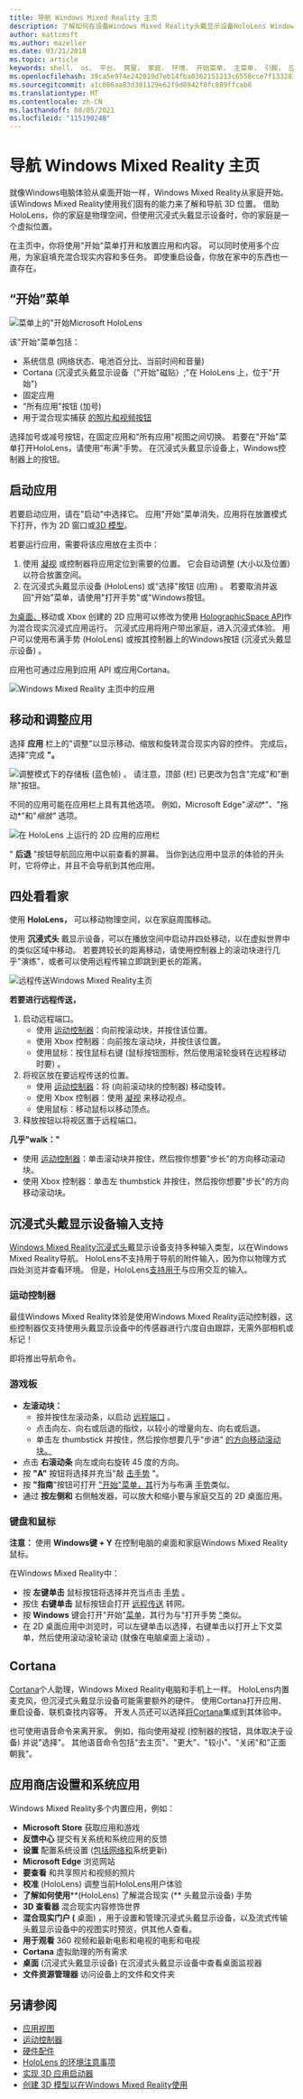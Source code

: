 ```yaml
---
title: 导航 Windows Mixed Reality 主页
description: 了解如何在设备Windows Mixed Reality头戴显示设备HoloLens Windows Mixed Reality导航。
author: mattzmsft
ms.author: mazeller
ms.date: 03/21/2018
ms.topic: article
keywords: shell， os， 平台， 房屋， 家庭， 环境， 开始菜单， 主菜单， 引脚， 应用， 启动应用， 放置应用， 远程端口， 移动， 导航， 混合现实头戴显示设备， 虚拟现实头戴显示设备， 什么是虚拟现实
ms.openlocfilehash: 39ca5e974e242019d7eb14fba0362151213c6558cce7f13328390712b3642901
ms.sourcegitcommit: a1c086aa83d381129e62f9d8942f0fc889ffcab0
ms.translationtype: MT
ms.contentlocale: zh-CN
ms.lasthandoff: 08/05/2021
ms.locfileid: "115190248"
---
```

# <a name="navigating-the-windows-mixed-reality-home"></a>导航 Windows Mixed Reality 主页

就像Windows电脑体验从桌面开始一样，Windows Mixed Reality从家庭开始。 该Windows Mixed Reality使用我们固有的能力来了解和导航 3D 位置。 借助HoloLens，你的家庭是物理空间，但使用沉浸式头戴显示设备时，你的家庭是一个虚拟位置。

在主页中，你将使用"开始"菜单打开和放置应用和内容。 可以同时使用多个应用，为家庭填充混合现实内容和多任务。 即使重启设备，你放在家中的东西也一直存在。

## <a name="start-menu"></a>“开始”菜单

![菜单上的"开始Microsoft HoloLens](images/start-500px.png)

该"开始"菜单包括：
* 系统信息 (网络状态、电池百分比、当前时间和音量) 
* Cortana (沉浸式头戴显示设备（"开始"磁贴）;"在 HoloLens 上，位于"开始") 
* 固定应用
* "所有应用"按钮 (加号) 
* 用于混合现实捕获 [的照片和视频按钮](/hololens/holographic-photos-and-videos)

选择加号或减号按钮，在固定应用和"所有应用"视图之间切换。 若要在"开始"菜单打开HoloLens，请使用"布满"手势。 在沉浸式头戴显示设备上，Windows控制器上的按钮。

## <a name="launching-apps"></a>启动应用

若要启动应用，请在"启动"中选择它。 应用"开始"菜单消失，应用将在放置模式下打开，作为 2D 窗口或[3D 模型](../distribute/implementing-3d-app-launchers.md)。

若要运行应用，需要将该应用放在主页中：
1. 使用 [凝视](../design/gaze-and-commit.md) 或控制器将应用定位到需要的位置。 它会自动调整 (大小以及位置) 以符合放置空间。
2. 在沉浸式头戴显示设备 (HoloLens) 或"选择"按钮 (应用) 。 若要取消并返回"开始"菜单，请使用"打开手势"或"Windows按钮。

[为桌面、](../develop/porting-apps/building-2d-apps.md)移动或 Xbox 创建的 2D 应用可以修改为使用 [HolographicSpace API](/uwp/api/Windows.Graphics.Holographic.HolographicSpace)作为混合现实沉浸式应用运行。 沉浸式应用将用户带出家庭，进入沉浸式体验。 用户可以使用布满手势 (HoloLens) 或按其控制器上的Windows按钮 (沉浸式头戴显示设备) 。

应用也可通过应用到应用 API 或应用Cortana。

![Windows Mixed Reality 主页中的应用](images/mixed-reality-home-500px.png)

## <a name="moving-and-adjusting-apps"></a>移动和调整应用

选择 **应用** 栏上的"调整"以显示移动、缩放和旋转混合现实内容的控件。 完成后，选择"完成 **"。**

![调整模式下的存储板 (蓝色帧) 。 请注意，顶部 (栏) 已更改为包含"完成"和"删除"按钮。](images/adjust-500px.png)

不同的应用可能在应用栏上具有其他选项。 例如，Microsoft Edge"*滚动**"、"拖动*"和"*缩放"* 选项。 

![在 HoloLens 上运行的 2D 应用的应用栏](images/holobar-500px.png)

" **后退** "按钮导航回应用中以前查看的屏幕。 当你到达应用中显示的体验的开头时，它将停止，并且不会导航到其他应用。

## <a name="getting-around-your-home"></a>四处看看家

使用 **HoloLens，** 可以移动物理空间，以在家庭周围移动。

使用 **沉浸式头** 戴显示设备，可以在播放空间中启动并四处移动，以在虚拟世界中的类似区域中移动。 若要跨较长的距离移动，请使用控制器上的滚动块进行几乎"演练"，或者可以使用远程传输立即跳到更长的距离。

![远程传送Windows Mixed Reality主页](images/teleportation-500px.png)

**若要进行远程传送，**
1. 启动远程端口。
   * 使用 [运动控制器](../design/motion-controllers.md)：向前按滚动块，并按住该位置。
   * 使用 Xbox 控制器：向前按左滚动块，并按住该位置。
   * 使用鼠标：按住鼠标右键 (鼠标按钮图标，然后使用滚轮旋转在远程移动时要) 。
2. 将视区放在要远程传送的位置。
   * 使用 [运动控制器](../design/motion-controllers.md)：将 (向前滚动块的控制器) 移动旋转。
   * 使用 Xbox 控制器：使用 [凝视](../design/gaze-and-commit.md) 来移动视点。
   * 使用鼠标：移动鼠标以移动顶点。
3. 释放按钮以将视区置于远程端口。

**几乎"walk："**
* 使用 [运动控制器](../design/motion-controllers.md)：单击滚动块并按住，然后按你想要"步长"的方向移动滚动块。
* 使用 Xbox 控制器：单击左 thumbstick 并按住，然后按你想要"步长"的方向移动滚动块。

## <a name="immersive-headset-input-support"></a>沉浸式头戴显示设备输入支持

[Windows Mixed Reality沉浸式头](immersive-headset-hardware-details.md)戴显示设备支持多种输入类型，以在Windows Mixed Reality导航。 HoloLens不支持用于导航的附件输入，因为你以物理方式四处浏览并查看环境。 但是，HoloLens[支持用于](hardware-accessories.md)与应用交互的输入。

### <a name="motion-controllers"></a>运动控制器

最佳Windows Mixed Reality体验是使用Windows Mixed Reality运动控制器，这些控制器仅支持使用[](../design/motion-controllers.md)头戴显示设备中的传感器进行六度自由跟踪，无需外部相机或标记！

即将推出导航命令。

### <a name="gamepad"></a>游戏板
* **左滚动块：**
  * 按并按住左滚动条，以启动 [远程端口](navigating-the-windows-mixed-reality-home.md#getting-around-your-home) 。
  * 点击向左、向右或后退的指纹，以较小的增量向左、向右或后退。
  * 单击左 thumbstick 并按住，然后按你想要几乎"步进" [的方向移动滚动块。](navigating-the-windows-mixed-reality-home.md#getting-around-your-home)
* 点击 **右滚动条** 向左或向右旋转 45 度的方向。
* 按 **"A"** 按钮将选择并充当"敲 [击手势](../design/gaze-and-commit.md#composite-gestures) "。
* 按 **"指南**"按钮可打开 ["开始"菜单，其](navigating-the-windows-mixed-reality-home.md#start-menu)行为与布满 [手势](../design/system-gesture.md#bloom)类似。
* 通过 **按左侧和** 右侧触发器，可以放大和缩小要与家庭交互的 2D 桌面应用。

### <a name="keyboard-and-mouse"></a>键盘和鼠标

**注意：** 使用 **Windows键 + Y** 在控制电脑的桌面和家庭Windows Mixed Reality鼠标。

在Windows Mixed Reality中：
* 按 **左键单击** 鼠标按钮将选择并充当点击 [手势](../design/gaze-and-commit.md#composite-gestures) 。
* 按住 **右键单击** 鼠标按钮会打开 [远程传送](navigating-the-windows-mixed-reality-home.md#getting-around-your-home) 转网。
* 按 **Windows** 键会打开"开始"[菜单](navigating-the-windows-mixed-reality-home.md#start-menu)，其行为与"打开手势 ["](../design/system-gesture.md#bloom)类似。
* 在 2D 桌面应用中浏览时，可以左键单击以选择，右键单击以打开上下文菜单，然后使用滚动滚轮滚动 (就像在电脑桌面上滚动) 。 [](../design/gaze-and-commit.md)

## <a name="cortana"></a>Cortana

[Cortana](../design/voice-input.md#hey-cortana)个人助理，Windows Mixed Reality电脑和手机上一样。 HoloLens内置麦克风，但沉浸式头戴显示设备可能需要额外的硬件。 使用Cortana打开应用、重启设备、联机查找内容等。 开发人员还可以选择[将Cortana](https://dev.windows.com/cortana)集成到其体验中。

也可使用语音命令来离开家。 例如，指向使用凝视 (控制器的按钮，[](../design/gaze-and-commit.md)具体取决于设备) 并说"选择"。 其他语音命令包括"去主页"、"更大"、"较小"、"关闭"和"正面朝我"。

## <a name="store-settings-and-system-apps"></a>应用商店设置和系统应用

Windows Mixed Reality多个内置应用，例如：
* **Microsoft Store** 获取应用和游戏
* **反馈中心** 提交有关系统和系统应用的反馈
* **设置** 配置系统设置 ([包括网络和](/hololens/hololens-network)系统更新) 
* **Microsoft Edge** 浏览网站
* **要查看** 和共享照片和视频的照片
* **校准** (HoloLens) 调整当前HoloLens用户体验
* **了解如何使用****(HoloLens) 了解混合现实 (** 头戴显示设备) 手势
* **3D 查看器** 混合现实内容修饰世界
* **混合现实门户 (** 桌面) ，用于设置和管理沉浸式头戴显示设备，以及流式传输头戴显示设备中的视图实时预览，供其他人查看。
* **用于观看** 360 视频和最新电影和电视的电影和电视
* **Cortana** 虚拟助理的所有需求
* **桌面** (沉浸式头戴显示设备) 在沉浸式头戴显示设备中查看桌面监视器
* **文件资源管理器** 访问设备上的文件和文件夹

## <a name="see-also"></a>另请参阅
* [应用视图](../design/app-views.md)
* [运动控制器](../design/motion-controllers.md)
* [硬件配件](hardware-accessories.md)
* [HoloLens 的环境注意事项](/hololens/hololens-environment-considerations)
* [实现 3D 应用启动器](../distribute/implementing-3d-app-launchers.md)
* [创建 3D 模型以在Windows Mixed Reality使用](../distribute/creating-3d-models-for-use-in-the-windows-mixed-reality-home.md)